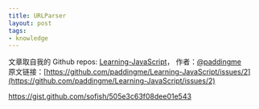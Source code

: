 ```yaml
---
title: URLParser
layout: post
tags:
- knowledge
---
```



 文章取自我的 Github  repos: [Learning-JavaScript](https://github.com/paddingme/Learning-JavaScript)， 作者：[@paddingme](http://padding.me/about.html)    
原文链接：[https://github.com/paddingme/Learning-JavaScript/issues/2](https://github.com/paddingme/Learning-JavaScript/issues/2)

https://gist.github.com/sofish/505e3c63f08dee01e543